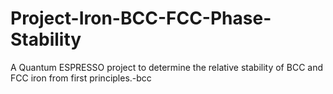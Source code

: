# Project-Iron-BCC-FCC-Phase-Stability
A Quantum ESPRESSO project to determine the relative stability of BCC and FCC iron from first principles.-bcc 
